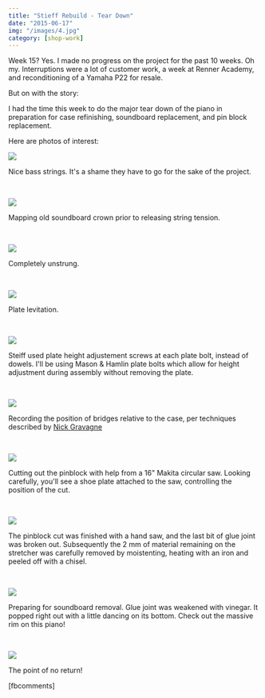 ```yaml
---
title: "Stieff Rebuild - Tear Down"
date: "2015-06-17"
img: "/images/4.jpg"
category: [shop-work]
---
```


Week 15? Yes. I made no progress on the project for the past 10 weeks. Oh my. Interruptions were a lot of customer work, a week at Renner Academy, and reconditioning of a Yamaha P22 for resale.

But on with the story:

I had the time this week to do the major tear down of the piano in preparation for case refinishing, soundboard replacement, and pin block replacement.

Here are photos of interest:

![](/images/1.jpg)

Nice bass strings. It's a shame they have to go for the sake of the project.

 

![](/images/2.jpg)

Mapping old soundboard crown prior to releasing string tension.

 

![](/images/3.jpg)

Completely unstrung.

 

![](/images/4.jpg)

Plate levitation.

 

![](/images/5.jpg)

Steiff used plate height adjustement screws at each plate bolt, instead of dowels. I'll be using Mason & Hamlin plate bolts which allow for height adjustment during assembly without removing the plate.

 

![](/images/6.jpg)

Recording the position of bridges relative to the case, per techniques described by [Nick Gravagne](http://www.gravagne.com)

 

![](/images/7.jpg)

Cutting out the pinblock with help from a 16" Makita circular saw. Looking carefully, you'll see a shoe plate attached to the saw, controlling the position of the cut.

 

![](/images/8.jpg)

The pinblock cut was finished with a hand saw, and the last bit of glue joint was broken out. Subsequently the 2 mm of material remaining on the stretcher was carefully removed by moistenting, heating with an iron and peeled off with a chisel.

 

![](/images/9.jpg)

Preparing for soundboard removal. Glue joint was weakened with vinegar. It popped right out with a little dancing on its bottom. Check out the massive rim on this piano!

 

![](/images/10.jpg)

The point of no return!

\[fbcomments\]
